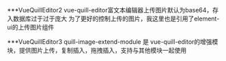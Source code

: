 ***VueQuillEditor2
vue-quill-editor富文本编辑器上传图片默认为base64，存入数据库过于过于庞大
为了更好的控制上传的图片，我这里也是引用了element-ui的上传图片组件

***VueQuillEditor3
quill-image-extend-module 是 vue-quill-editor的增强模块，提供图片上传，复制插入，拖拽插入，支持与其他模块一起使用